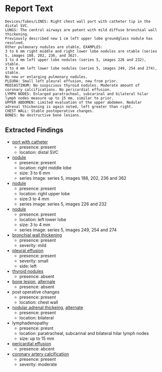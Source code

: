 # Report Text

```text
Devices/Tubes/LINES: Right chest wall port with catheter tip in the distal SVC.
LUNGS: The central airways are patent with mild diffuse bronchial wall thickening.
Previously described new 1 cm left upper lobe groundglass nodule has resolved.
Other pulmonary nodules are stable, EXAMPLES:
3 to 6 mm right middle and right lower lobe nodules are stable (series 5, images 188, 202, 236, and 362).
3 to 4 mm left upper lobe nodules (series 5, images 226 and 232), stable.
3 to 4 mm left lower lobe nodules (series 5, images 249, 254 and 274), stable.
No new or enlarging pulmonary nodules.
PLEURA: Small left pleural effusion, new from prior.
MEDIASTINUM: No suspicious thyroid nodules. Moderate amount of coronary calcifications. No pericardial effusion.
LYMPH NODES: Enlarged paratracheal, subcarinal and bilateral hilar lymph nodes measure up to 15 mm, similar to prior.
UPPER ABDOMEN: Limited evaluation of the upper abdomen. Nodular adrenal thickening is again noted, left greater than right.
CHEST WALL: Stable postoperative changes.
BONES: No destructive bone lesions.
```

## Extracted Findings

- [port with catheter](../../definitions/hood/tunneled-port-catheter.md)
  - presence: present
  - location: distal SVC
- [nodule](../../definitions/hood/pulmonary-nodule.md)
  - presence: present
  - location: right middle lobe
  - size: 3 to 6 mm
  - series image: series 5, images 188, 202, 236 and 362
- [nodule](../../definitions/hood/pulmonary-nodule.md)
  - presence: present
  - location: right upper lobe
  - size:3 to 4 mm
  - series image: series 5, images 226 and 232
- [nodule](../../definitions/hood/pulmonary-nodule.md)
  - presence: present
  - location: left lower lobe
  - size: 3 to 4 mm
  - series image: series 5, images 249, 254 and 274
- [bronchial wall thickening](../../definitions/hood/bronchial-wall-thickening.md)
  - presence: present
  - severity: mild
- [pleural effusion](../../definitions/hood/pleural-effusion.md)
  - presence: present
  - severity: small
  - side: left
- [thyroid nodules](../../definitions/hood/thyroid-nodule.md)
  - presence: absent
- [bone lesion](../../definitions/hood/sclerotic-lesion.md), [alternale](../../definitions/hood/lytic-lesion.md)
  - presence: absent
- post operative changes
  - presence: present
  - location: chest wall
- [nodular adrenal thickeing](../../definitions/hood/adrenal-thickening.md), [alternate](../../definitions/hood/thyroid-nodule.md)
  - presence: present
  - location: bilateral
- lymphadenopathy
  - presence: presnt
  - location: paratracheal, subcarinal and bilateral hilar lymph nodes
  - size: up to 15 mm
- [pericardial effusion](../../definitions/hood/pericardial-effusion.md)
  - presence: abcent
- [coronary artery calcification](../../definitions/nuance/coronary_artery_calcification.json)
  - presence: present
  - severity: moderate
